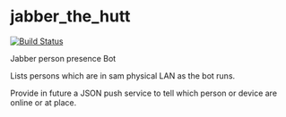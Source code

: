 jabber_the_hutt
===============

[![Build Status](https://travis-ci.org/surma-lodur/jabber_the_hutt.png)](https://travis-ci.org/surma-lodur/jabber_the_hutt)

Jabber person presence Bot

Lists persons which are in sam physical LAN as the bot runs.

Provide in future a JSON push service to tell which person or device are online or at place.
